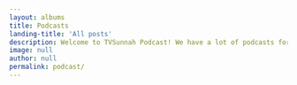 ```yaml
---
layout: albums
title: Podcasts
landing-title: 'All posts'
description: Welcome to TVSunnah Podcast! We have a lot of podcasts for you to listen to.
image: null
author: null
permalink: podcast/
---
```

